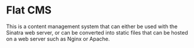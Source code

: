 # Flat CMS

This is a content management system that can either be used with the Sinatra web server, or can be converted into static files that can be hosted on a web server such as Nginx or Apache.
